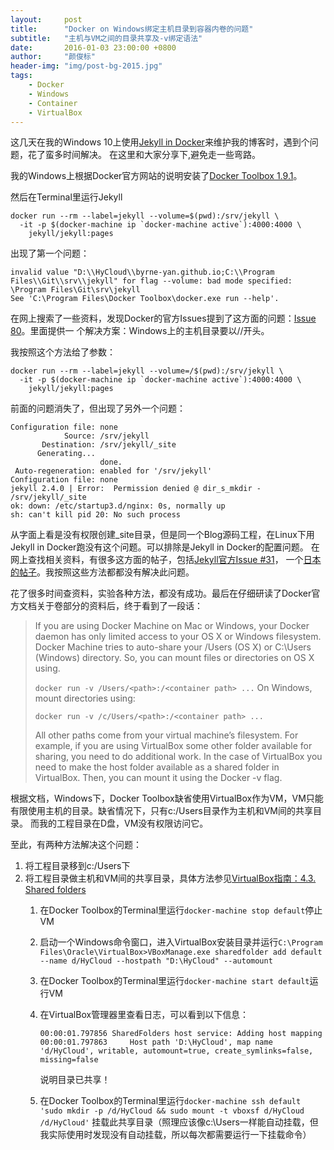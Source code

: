 ```yaml
---
layout:     post
title:      "Docker on Windows绑定主机目录到容器内卷的问题"
subtitle:   "主机与VM之间的目录共享及-v绑定语法"
date:       2016-01-03 23:00:00 +0800
author:     "颜俊标"
header-img: "img/post-bg-2015.jpg"
tags:
    - Docker
    - Windows
    - Container
    - VirtualBox
---
```

这几天在我的Windows 10上使用[Jekyll in Docker](https://github.com/jekyll/docker)来维护我的博客时，遇到个问题，花了蛮多时间解决。
在这里和大家分享下,避免走一些弯路。

我的Windows上根据Docker官方网站的说明安装了[Docker Toolbox 1.9.1](https://docs.docker.com/windows/step_one/)。

然后在Terminal里运行Jekyll

```
docker run --rm --label=jekyll --volume=$(pwd):/srv/jekyll \
  -it -p $(docker-machine ip `docker-machine active`):4000:4000 \  
    jekyll/jekyll:pages    
```

出现了第一个问题：

```
invalid value "D:\\HyCloud\\byrne-yan.github.io;C:\\Program Files\\Git\\srv\\jekyll" for flag --volume: bad mode specified: \Program Files\Git\srv\jekyll
See 'C:\Program Files\Docker Toolbox\docker.exe run --help'.
```

在网上搜索了一些资料，发现Docker的官方Issues提到了这方面的问题：[Issue 80](https://github.com/docker/toolbox/issues/80)。里面提供一
个解决方案：Windows上的主机目录要以//开头。

我按照这个方法给了参数：

```
docker run --rm --label=jekyll --volume=/$(pwd):/srv/jekyll \
  -it -p $(docker-machine ip `docker-machine active`):4000:4000 \  
    jekyll/jekyll:pages 
```

前面的问题消失了，但出现了另外一个问题：

```
Configuration file: none
            Source: /srv/jekyll
       Destination: /srv/jekyll/_site
      Generating...
                    done.
 Auto-regeneration: enabled for '/srv/jekyll'
Configuration file: none
jekyll 2.4.0 | Error:  Permission denied @ dir_s_mkdir - /srv/jekyll/_site
ok: down: /etc/startup3.d/nginx: 0s, normally up
sh: can't kill pid 20: No such process
```
从字面上看是没有权限创建_site目录，但是同一个Blog源码工程，在Linux下用Jekyll in Docker跑没有这个问题。可以排除是Jekyll in Docker的配置问题。
在网上查找相关资料，有很多这方面的帖子，包括[Jekyll官方Issue #31](https://github.com/jekyll/docker/issues/31)，
一个[日本的帖子](http://qiita.com/hidekuro/items/aa83583b20db5a6857d8)。我按照这些方法都都没有解决此问题。

花了很多时间查资料，实验各种方法，都没有成功。最后在仔细研读了Docker官方文档关于卷部分的资料后，终于看到了一段话：

> If you are using Docker Machine on Mac or Windows, your Docker daemon has only limited access to your OS X or Windows filesystem. Docker Machine tries to auto-share your /Users (OS X) or C:\Users (Windows) directory. So, you can mount files or directories on OS X using.
>  
> `docker run -v /Users/<path>:/<container path> ...`
>  On Windows, mount directories using:
>  
>  `docker run -v /c/Users/<path>:/<container path> ...`
>
> All other paths come from your virtual machine’s filesystem. For example, if you are using VirtualBox some other folder 
  available for sharing, you need to do additional work. In the case of VirtualBox you need to make the host folder 
  available as a shared folder in VirtualBox. Then, you can mount it using the Docker -v flag.

根据文档，Windows下，Docker Toolbox缺省使用VirtualBox作为VM，VM只能有限使用主机的目录。缺省情况下，只有c:/Users目录作为主机和VM间的共享目录。
而我的工程目录在D盘，VM没有权限访问它。

至此，有两种方法解决这个问题：

1. 将工程目录移到c:/Users下
2. 将工程目录做主机和VM间的共享目录，具体方法参见[VirtualBox指南：4.3. Shared folders](http://www.virtualbox.org/manual/ch04.html#sf_mount_manual)
    1. 在Docker Toolbox的Terminal里运行`docker-machine stop default`停止VM
    2. 启动一个Windows命令窗口，进入VirtualBox安装目录并运行`C:\Program Files\Oracle\VirtualBox>VBoxManage.exe sharedfolder add default --name d/HyCloud --hostpath "D:\HyCloud" --automount`
    3. 在Docker Toolbox的Terminal里运行`docker-machine start default`运行VM
    4. 在VirtualBox管理器里查看日志，可以看到以下信息：  
      
        ```
        00:00:01.797856 SharedFolders host service: Adding host mapping
        00:00:01.797863     Host path 'D:\HyCloud', map name 'd/HyCloud', writable, automount=true, create_symlinks=false, missing=false
        ```
        
        说明目录已共享！
    5. 在Docker Toolbox的Terminal里运行`docker-machine ssh default 'sudo mkdir -p /d/HyCloud && sudo mount -t vboxsf d/HyCloud /d/HyCloud'`
    挂载此共享目录（照理应该像c:\Users一样能自动挂载，但我实际使用时发现没有自动挂载，所以每次都需要运行一下挂载命令）
    